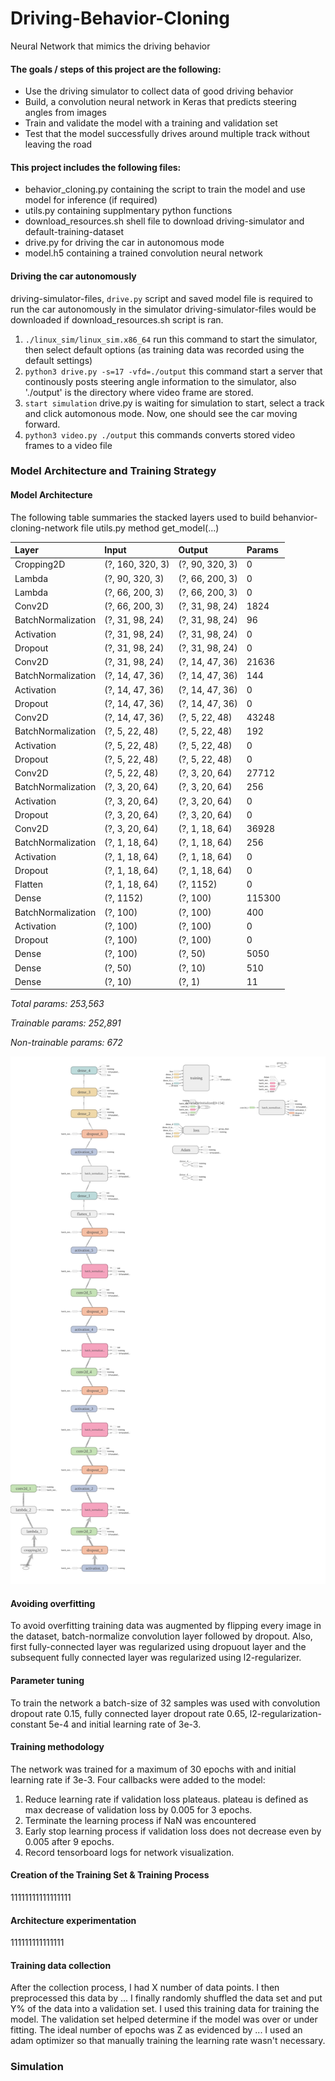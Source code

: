 # Driving-Behavior-Cloning
Neural Network that mimics the driving behavior

#### The goals / steps of this project are the following:
* Use the driving simulator to collect data of good driving behavior
* Build, a convolution neural network in Keras that predicts steering angles from images
* Train and validate the model with a training and validation set
* Test that the model successfully drives around multiple track without leaving the road

#### This project includes the following files:
* behavior_cloning.py containing the script to train the model and use model for inference (if required)
* utils.py containing supplmentary python functions
* download_resources.sh shell file to download driving-simulator and default-training-dataset
* drive.py for driving the car in autonomous mode
* model.h5 containing a trained convolution neural network

#### Driving the car autonomously 
driving-simulator-files, `drive.py` script and saved model file is required to run the car autonomously in the simulator 
driving-simulator-files would be downloaded if download_resources.sh script is ran.
1. `./linux_sim/linux_sim.x86_64`
 run this command to start the simulator, then select default options (as training data was recorded using the default settings)
2. `python3 drive.py -s=17 -vfd=./output`
  this command start a server that continously posts steering angle information to the simulator, also './output' is the directory where video frame are stored.
3. `start simulation`
  drive.py is waiting for simulation to start, select a track and click automonous mode. Now, one should see the car moving forward.
4. `python3 video.py ./output` this commands converts stored video frames to a video file

### Model Architecture and Training Strategy

#### Model Architecture
The following table summaries the stacked layers used to build behanvior-cloning-network
file utils.py method get_model(...)

| Layer              | Input  | Output | Params |
|:------             |:-------|:-------|:-------|
| Cropping2D         | (?, 160, 320, 3) | (?, 90, 320, 3) | 0 |
| Lambda             | (?, 90, 320, 3)  | (?, 66, 200, 3) | 0 |
| Lambda             | (?, 66, 200, 3)  | (?, 66, 200, 3) | 0 |
| Conv2D             | (?, 66, 200, 3)  | (?, 31, 98, 24) | 1824 |
| BatchNormalization | (?, 31, 98, 24)  | (?, 31, 98, 24) | 96 |
| Activation         | (?, 31, 98, 24)  | (?, 31, 98, 24) | 0 |
| Dropout            | (?, 31, 98, 24)  | (?, 31, 98, 24) | 0 |
| Conv2D             | (?, 31, 98, 24)  | (?, 14, 47, 36) | 21636 |
| BatchNormalization | (?, 14, 47, 36)  | (?, 14, 47, 36) | 144 |
| Activation         | (?, 14, 47, 36)  | (?, 14, 47, 36) | 0 |
| Dropout            | (?, 14, 47, 36)  | (?, 14, 47, 36) | 0 |
| Conv2D             | (?, 14, 47, 36)  | (?, 5, 22, 48)  | 43248 |
| BatchNormalization | (?, 5, 22, 48)   | (?, 5, 22, 48)  | 192 |
| Activation         | (?, 5, 22, 48)   | (?, 5, 22, 48)  | 0 |
| Dropout            | (?, 5, 22, 48)   | (?, 5, 22, 48)  | 0 |
| Conv2D             | (?, 5, 22, 48)   | (?, 3, 20, 64)  | 27712 |
| BatchNormalization | (?, 3, 20, 64)   | (?, 3, 20, 64)  | 256 |
| Activation         | (?, 3, 20, 64)   | (?, 3, 20, 64)  | 0 |
| Dropout            | (?, 3, 20, 64)   | (?, 3, 20, 64)  | 0 |
| Conv2D             | (?, 3, 20, 64)   | (?, 1, 18, 64)  | 36928 |
| BatchNormalization | (?, 1, 18, 64)   | (?, 1, 18, 64)  | 256 |
| Activation         | (?, 1, 18, 64)   | (?, 1, 18, 64)  | 0 |
| Dropout            | (?, 1, 18, 64)   | (?, 1, 18, 64)  | 0 |
| Flatten            | (?, 1, 18, 64)   | (?, 1152)       | 0 |
| Dense              | (?, 1152)        | (?, 100)        | 115300 |
| BatchNormalization | (?, 100)         | (?, 100)        | 400 |
| Activation         | (?, 100)         | (?, 100)        | 0 |
| Dropout            | (?, 100)         | (?, 100)        | 0 |
| Dense              | (?, 100)         | (?, 50)         | 5050 |
| Dense              | (?, 50)          | (?, 10)         | 510 |
| Dense              | (?, 10)          | (?, 1)          | 11 |

*Total params: 253,563*

*Trainable params: 252,891*

*Non-trainable params: 672*

![tensorboard visualization of best performing model](/images/model.png)

#### Avoiding overfitting
To avoid overfitting training data was augmented by flipping every image in the dataset, batch-normalize convolution layer followed by dropout. Also, first fully-connected layer was regularized using dropuout layer and the subsequent fully connected layer was regularized using l2-regularizer.   

#### Parameter tuning
To train the network a batch-size of 32 samples was used with convolution dropout rate 0.15, fully connected layer dropout rate 0.65, l2-regularization-constant 5e-4 and initial learning rate of 3e-3.

#### Training methodology
The network was trained for a maximum of 30 epochs with and initial learning rate if 3e-3. Four callbacks were added to the model:
1. Reduce learning rate if validation loss plateaus. plateau is defined as max decrease of validation loss by 0.005 for 3 epochs.
2. Terminate the learning process if NaN was encountered
3. Early stop learning process if validation loss does not decrease even by 0.005 after 9 epochs.
4. Record tensorboard logs for network visualization.

#### Creation of the Training Set & Training Process
11111111111111111

#### Architecture experimentation
111111111111111

#### Training data collection
After the collection process, I had X number of data points. I then preprocessed this data by ...
I finally randomly shuffled the data set and put Y% of the data into a validation set. 
I used this training data for training the model. The validation set helped determine if the model was over or under fitting. The ideal number of epochs was Z as evidenced by ... I used an adam optimizer so that manually training the learning rate wasn't necessary.


### Simulation

